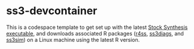 # ss3-devcontainer

This is a codespace template to get set up with the latest [Stock Synthesis executable](https://github.com/nmfs-stock-synthesis/stock-synthesis/releases/download/v3.30.21/ss_linux), and downloads associated R packages ([r4ss](https://github.com/r4ss/r4ss), [ss3diags](https://github.com/PIFSCstockassessments/ss3diags), and [ss3sim](https://github.com/ss3sim/ss3sim)) on a Linux machine using the latest R version.
